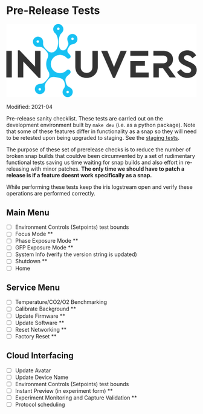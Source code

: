 # Pre-Release Tests

![img](/doc/img/Incuvers-black.png)

Modified: 2021-04

Pre-release sanity checklist. These tests are carried out on the development environment built by `make dev` (i.e. as a python package). Note that some of these features differ in functionality as a snap so they will need to be retested upon being upgraded to staging. See the [staging tests](/dev/tests/staging.md).

The purpose of these set of prerelease checks is to reduce the number of broken snap builds that couldve been circumvented by a set of rudimentary functional tests saving us time waiting for snap builds and also effort in re-releasing with minor patches. <b>The only time we should have to patch a release is if a feature doesnt work specifically as a snap.</b>

While performing these tests keep the iris logstream open and verify these operations are performed correctly.

## Main Menu
 - [ ] Environment Controls (Setpoints) test bounds
 - [ ] Focus Mode **
 - [ ] Phase Exposure Mode **
 - [ ] GFP Exposure Mode **
 - [ ] System Info (verify the version string is updated)
 - [ ] Shutdown **
 - [ ] Home

## Service Menu
 - [ ] Temperature/CO2/O2 Benchmarking
 - [ ] Calibrate Background **
 - [ ] Update Firmware **
 - [ ] Update Software **
 - [ ] Reset Networking **
 - [ ] Factory Reset **

## Cloud Interfacing
 - [ ] Update Avatar
 - [ ] Update Device Name
 - [ ] Environment Controls (Setpoints) test bounds
 - [ ] Instant Preview (in experiment form) **
 - [ ] Experiment Monitoring and Capture Validation **
 - [ ] Protocol scheduling